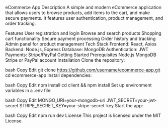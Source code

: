 eCommerce App
Description
A simple and modern eCommerce application that allows users to browse products, add items to the cart, and make secure payments. It features user authentication, product management, and order tracking.

Features
User registration and login
Browse and search products
Shopping cart functionality
Secure payment processing
Order history and tracking
Admin panel for product management
Tech Stack
Frontend: React, Axios
Backend: Node.js, Express
Database: MongoDB
Authentication: JWT
Payments: Stripe/PayPal
Getting Started
Prerequisites
Node.js
MongoDB
Stripe or PayPal account
Installation
Clone the repository:

bash
Copy
Edit
git clone https://github.com/username/ecommerce-app.git
cd ecommerce-app
Install dependencies:

bash
Copy
Edit
npm install
cd client && npm install
Set up environment variables in a .env file:

bash
Copy
Edit
MONGO_URI=your-mongodb-uri
JWT_SECRET=your-jwt-secret
STRIPE_SECRET_KEY=your-stripe-secret-key
Start the app:

bash
Copy
Edit
npm run dev
License
This project is licensed under the MIT License.
